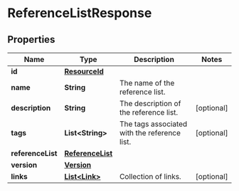 

# ReferenceListResponse


## Properties

Name | Type | Description | Notes
------------ | ------------- | ------------- | -------------
**id** | [**ResourceId**](ResourceId.md) |  | 
**name** | **String** | The name of the reference list. | 
**description** | **String** | The description of the reference list. |  [optional]
**tags** | **List&lt;String&gt;** | The tags associated with the reference list. |  [optional]
**referenceList** | [**ReferenceList**](ReferenceList.md) |  | 
**version** | [**Version**](Version.md) |  | 
**links** | [**List&lt;Link&gt;**](Link.md) | Collection of links. |  [optional]



